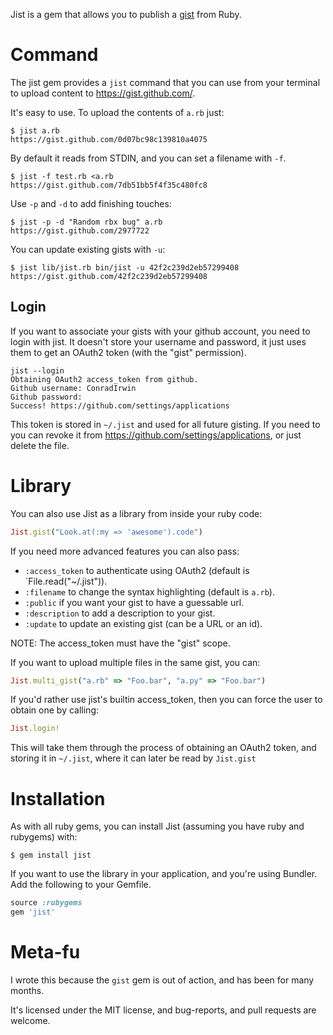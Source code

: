 Jist is a gem that allows you to publish a [gist](https://gist.github.com) from Ruby.

# Command

The jist gem provides a `jist` command that you can use from your terminal to
upload content to https://gist.github.com/.

It's easy to use. To upload the contents of `a.rb` just:

```shell
$ jist a.rb
https://gist.github.com/0d07bc98c139810a4075
```

By default it reads from STDIN, and you can set a filename with `-f`.

```shell
$ jist -f test.rb <a.rb
https://gist.github.com/7db51bb5f4f35c480fc8
```

Use `-p` and `-d` to add finishing touches:
```shell
$ jist -p -d "Random rbx bug" a.rb
https://gist.github.com/2977722
```

You can update existing gists with `-u`:

```shell
$ jist lib/jist.rb bin/jist -u 42f2c239d2eb57299408
https://gist.github.com/42f2c239d2eb57299408
```

## Login

If you want to associate your gists with your github account, you need to login
with jist. It doesn't store your username and password, it just uses them to get
an OAuth2 token (with the "gist" permission).

```shell
jist --login
Obtaining OAuth2 access_token from github.
Github username: ConradIrwin
Github password:
Success! https://github.com/settings/applications
```

This token is stored in `~/.jist` and used for all future gisting. If you need to
you can revoke it from https://github.com/settings/applications, or just delete the
file.

# Library

You can also use Jist as a library from inside your ruby code:

```ruby
Jist.gist("Look.at(:my => 'awesome').code")
```

If you need more advanced features you can also pass:

* `:access_token` to authenticate using OAuth2 (default is `File.read("~/.jist")).
* `:filename` to change the syntax highlighting (default is `a.rb`).
* `:public` if you want your gist to have a guessable url.
* `:description` to add a description to your gist.
* `:update` to update an existing gist (can be a URL or an id).

NOTE: The access_token must have the "gist" scope.

If you want to upload multiple files in the same gist, you can:

```ruby
Jist.multi_gist("a.rb" => "Foo.bar", "a.py" => "Foo.bar")
```

If you'd rather use jist's builtin access_token, then you can force the user to
obtain one by calling:

```ruby
Jist.login!
```

This will take them through the process of obtaining an OAuth2 token, and storing it
in `~/.jist`, where it can later be read by `Jist.gist`

# Installation

As with all ruby gems, you can install Jist (assuming you have ruby and rubygems) with:

```shell
$ gem install jist
```

If you want to use the library in your application, and you're using Bundler. Add the
following to your Gemfile.

```ruby
source :rubygems
gem 'jist'
```

Meta-fu
=======

I wrote this because the `gist` gem is out of action, and has been for many months.

It's licensed under the MIT license, and bug-reports, and pull requests are welcome.
